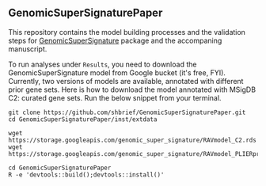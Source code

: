 ## GenomicSuperSignaturePaper

This repository contains the model building processes and the validation steps
for [GenomicSuperSignature](https://github.com/shbrief/GenomicSuperSignature) package 
and the accompaning manuscript.

To run analyses under `Results`, you need to download the GenomicSuperSignature model 
from Google bucket (it's free, FYI). Currently, two versions of models are available, 
annotated with different prior gene sets. Here is how to download the model annotated 
with MSigDB C2: curated gene sets. Run the below snippet from your terminal.

```
git clone https://github.com/shbrief/GenomicSuperSignaturePaper.git
cd GenomicSuperSignaturePaper/inst/extdata

wget https://storage.googleapis.com/genomic_super_signature/RAVmodel_C2.rds
wget https://storage.googleapis.com/genomic_super_signature/RAVmodel_PLIERpriors.rds

cd GenomicSuperSignaturePaper
R -e 'devtools::build();devtools::install()'
```
